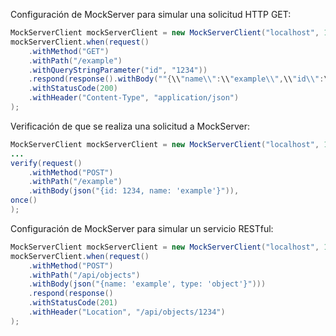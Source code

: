 Configuración de MockServer para simular una solicitud HTTP GET:

```java
MockServerClient mockServerClient = new MockServerClient("localhost", 1080);
mockServerClient.when(request()
	.withMethod("GET")
	.withPath("/example")
	.withQueryStringParameter("id", "1234"))
	.respond(response().withBody(""{\\"name\\":\\"example\\",\\"id\\":\\"1234\\"}")
	.withStatusCode(200)
	.withHeader("Content-Type", "application/json")
);
```

Verificación de que se realiza una solicitud a MockServer:

```java
MockServerClient mockServerClient = new MockServerClient("localhost", 1080);
...
verify(request()
	.withMethod("POST")
	.withPath("/example")
	.withBody(json("{id: 1234, name: 'example'}")),
once()
);
```

Configuración de MockServer para simular un servicio RESTful:

```java
MockServerClient mockServerClient = new MockServerClient("localhost", 1080);
mockServerClient.when(request()
	.withMethod("POST")
	.withPath("/api/objects")
	.withBody(json("{name: 'example', type: 'object'}")))
	.respond(response()
	.withStatusCode(201)
	.withHeader("Location", "/api/objects/1234")
);
```